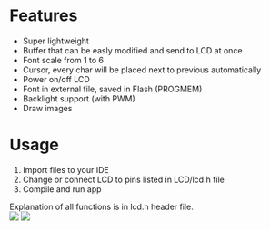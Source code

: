 # Features

 - Super lightweight
 - Buffer that can be easly modified and send to LCD at once
 - Font scale from 1 to 6
 - Cursor, every char will be placed next to previous automatically
 - Power on/off LCD
 - Font in external file, saved in Flash (PROGMEM)
 - Backlight support (with PWM)
 - Draw images

# Usage

 1. Import files to your IDE
 2. Change or connect LCD to pins listed in LCD/lcd.h file
 3. Compile and run app

Explanation of all functions is in lcd.h header file.
<br>
<img src="http://s019.radikal.ru/i607/1508/66/5a6b22c6d90a.png" />
<img src="http://i081.radikal.ru/1508/68/d14ec7d019a7.png" />
